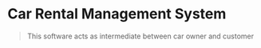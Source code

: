 # Car Rental Management System

> This  software acts as intermediate between car owner and customer

